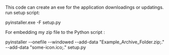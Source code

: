 
This code can create an exe for the application downloadings or updatings.
run setup script:

pyinstaller.exe -F setup.py

For embedding my zip file to the Python script :

pyinstaller --onefile --windowed --add-data "Example_Archive_Folder.zip;." --add-data "some-icon.ico;." setup.py


